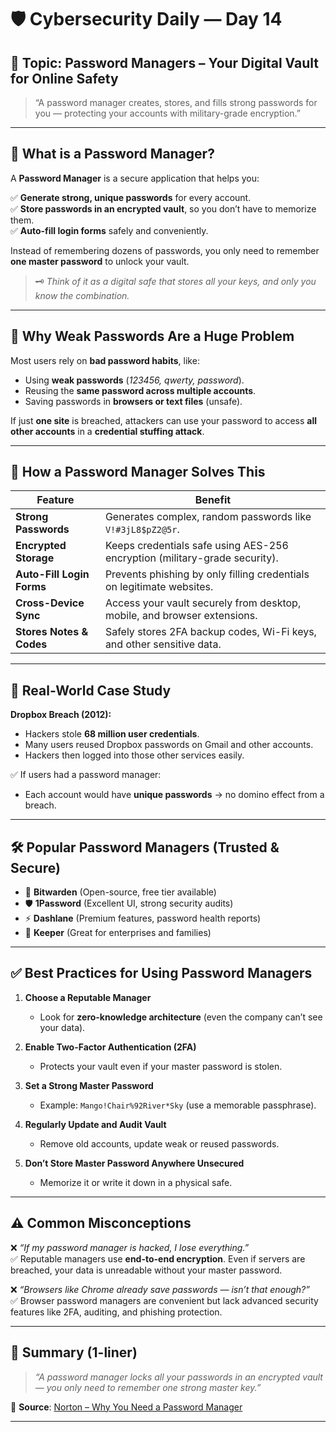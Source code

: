 # 🛡️ Cybersecurity Daily — Day 14

## 📌 Topic: Password Managers – Your Digital Vault for Online Safety

> “A password manager creates, stores, and fills strong passwords for you — protecting your accounts with military-grade encryption.”

---

## 🧠 What is a Password Manager?

A **Password Manager** is a secure application that helps you:  

✅ **Generate strong, unique passwords** for every account.  
✅ **Store passwords in an encrypted vault**, so you don’t have to memorize them.  
✅ **Auto-fill login forms** safely and conveniently.  

Instead of remembering dozens of passwords, you only need to remember **one master password** to unlock your vault.  

> 🗝️ *Think of it as a digital safe that stores all your keys, and only you know the combination.*

---

## 🚨 Why Weak Passwords Are a Huge Problem

Most users rely on **bad password habits**, like:  

- Using **weak passwords** (*123456, qwerty, password*).  
- Reusing the **same password across multiple accounts**.  
- Saving passwords in **browsers or text files** (unsafe).  

If just **one site** is breached, attackers can use your password to access **all other accounts** in a **credential stuffing attack**.  

---

## 🔐 How a Password Manager Solves This

| Feature                   | Benefit                                                                                      |
|---------------------------|-----------------------------------------------------------------------------------------------|
| **Strong Passwords**      | Generates complex, random passwords like `V!#3jL8$pZ2@5r`.                                   |
| **Encrypted Storage**     | Keeps credentials safe using AES-256 encryption (military-grade security).                   |
| **Auto-Fill Login Forms** | Prevents phishing by only filling credentials on legitimate websites.                        |
| **Cross-Device Sync**     | Access your vault securely from desktop, mobile, and browser extensions.                     |
| **Stores Notes & Codes**  | Safely stores 2FA backup codes, Wi-Fi keys, and other sensitive data.                         |

---

## 🧠 Real-World Case Study

**Dropbox Breach (2012):**
- Hackers stole **68 million user credentials**.
- Many users reused Dropbox passwords on Gmail and other accounts.  
- Hackers then logged into those other services easily.  

✅ If users had a password manager:  
- Each account would have **unique passwords** → no domino effect from a breach.  

---

## 🛠️ Popular Password Managers (Trusted & Secure)

- 🔐 **Bitwarden** (Open-source, free tier available)  
- 🛡️ **1Password** (Excellent UI, strong security audits)  
- ⚡ **Dashlane** (Premium features, password health reports)  
- 📱 **Keeper** (Great for enterprises and families)  

---

## ✅ Best Practices for Using Password Managers

1. **Choose a Reputable Manager**
   - Look for **zero-knowledge architecture** (even the company can’t see your data).  

2. **Enable Two-Factor Authentication (2FA)**  
   - Protects your vault even if your master password is stolen.  

3. **Set a Strong Master Password**
   - Example: `Mango!Chair%92River*Sky` (use a memorable passphrase).  

4. **Regularly Update and Audit Vault**
   - Remove old accounts, update weak or reused passwords.  

5. **Don’t Store Master Password Anywhere Unsecured**
   - Memorize it or write it down in a physical safe.  

---

## ⚠️ Common Misconceptions

❌ *“If my password manager is hacked, I lose everything.”*  
✅ Reputable managers use **end-to-end encryption**. Even if servers are breached, your data is unreadable without your master password.  

❌ *“Browsers like Chrome already save passwords — isn’t that enough?”*  
✅ Browser password managers are convenient but lack advanced security features like 2FA, auditing, and phishing protection.  

---

## 📌 Summary (1-liner)

> *“A password manager locks all your passwords in an encrypted vault — you only need to remember one strong master key.”*

🔗 **Source**: [Norton – Why You Need a Password Manager](https://us.norton.com/blog/how-to/are-password-managers-safe)

---


